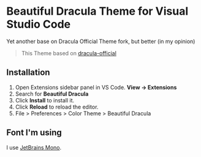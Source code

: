 # Beautiful Dracula Theme for Visual Studio Code

Yet another base on Dracula Official Theme fork, but better (in my opinion)

> This Theme based on [dracula-official](https://github.com/dracula/dracula-theme)

## Installation

1. Open Extensions sidebar panel in VS Code. **View → Extensions**
2. Search for **Beautiful Dracula**
3. Click **Install** to install it.
4. Click **Reload** to reload the editor.
5. File > Preferences > Color Theme > Beautiful Dracula

## Font I'm using

I use [JetBrains Mono](https://www.jetbrains.com/lp/mono/).
